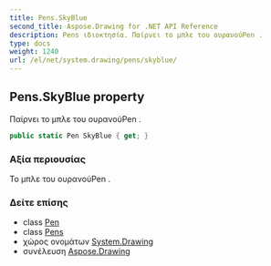 ```yaml
---
title: Pens.SkyBlue
second_title: Aspose.Drawing for .NET API Reference
description: Pens ιδιοκτησία. Παίρνει το μπλε του ουρανούPen .
type: docs
weight: 1240
url: /el/net/system.drawing/pens/skyblue/
---
```

## Pens.SkyBlue property

Παίρνει το μπλε του ουρανούPen .

```csharp
public static Pen SkyBlue { get; }
```

### Αξία περιουσίας

Το μπλε του ουρανούPen .

### Δείτε επίσης

* class [Pen](../../pen/)
* class [Pens](../)
* χώρος ονομάτων [System.Drawing](../../pens/)
* συνέλευση [Aspose.Drawing](../../../)


